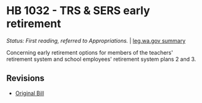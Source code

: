 # HB 1032 - TRS & SERS early retirement
*Status: First reading, referred to Appropriations.* | [leg.wa.gov summary](https://app.leg.wa.gov/billsummary?BillNumber=1032&Year=2021)

Concerning early retirement options for members of the teachers' retirement system and school employees' retirement system plans 2 and 3.

## Revisions
* [Original Bill](1/)